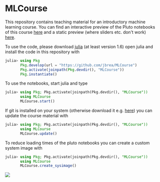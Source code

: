 # MLCourse

This repository contains teaching material for an introductory machine learning course.
You can find an interactive preview of the Pluto notebooks of this course [here](https://bio322.epfl.ch) and a static preview (where sliders etc. don't work)  [here](https://jbrea.github.io/MLCourse/notebooks/welcome.html).

To use the code, please download [julia](https://julialang.org/downloads) (at least version 1.6)
open julia and install the code in this repository with
```julia
julia> using Pkg
       Pkg.develop(url = "https://github.com/jbrea/MLCourse")
       Pkg.activate(joinpath(Pkg.devdir(), "MLCourse"))
       Pkg.instantiate()
```

To use the notebooks, start julia and type
```julia
julia> using Pkg; Pkg.activate(joinpath(Pkg.devdir(), "MLCourse"))
       using MLCourse
       MLCourse.start()
```

If git is installed on your system (otherwise download it e.g.
[here](https://git-scm.com/downloads)) you can update the course material with
```julia
julia> using Pkg; Pkg.activate(joinpath(Pkg.devdir(), "MLCourse"))
       using MLCourse
       MLCourse.update()
```

To reduce loading times of the pluto notebooks you can create a custom system image with
```julia
julia> using Pkg; Pkg.activate(joinpath(Pkg.devdir(), "MLCourse"))
       using MLCourse
       MLCourse.create_sysimage()
```

![](https://www.epfl.ch/wp/5.5/wp-content/themes/wp-theme-2018/assets/svg/epfl-logo.svg)
